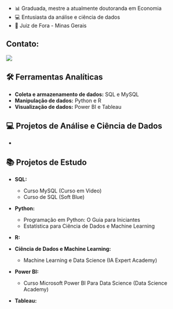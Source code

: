 
- 📊 Graduada, mestre a atualmente doutoranda em Economia
- 💻 Entusiasta da análise e ciência de dados
- 📍 Juiz de Fora - Minas Gerais

## Contato:
[<img src="https://img.shields.io/badge/linkedin-%230077B5.svg?&style=for-the-badge&logo=linkedin&logoColor=white" />](https://www.linkedin.com/in/libania-araujo-silva/)

## 🛠️ Ferramentas Analíticas

- <b> Coleta e armazenamento de dados:</b> SQL e MySQL
- <b> Manipulação de dados:</b> Python e R
- <b> Visualização de dados:</b> Power BI e Tableau

## 💻 Projetos de Análise e Ciência de Dados

- 

## 📚 Projetos de Estudo

- <b>SQL:</b>
  - Curso MySQL (Curso em Video)
  - Curso de SQL (Soft Blue)
 
- <b>Python:</b>
  - Programação em Python: O Guia para Iniciantes
  - Estatística para Ciência de Dados e Machine Learning

- <b>R:</b>

- <b>Ciência de Dados e Machine Learning:</b>
  - Machine Learning e Data Science (IA Expert Academy)

- <b>Power BI:</b>
  - Curso Microsoft Power BI Para Data Science (Data Science Academy)

- <b>Tableau:</b>


















